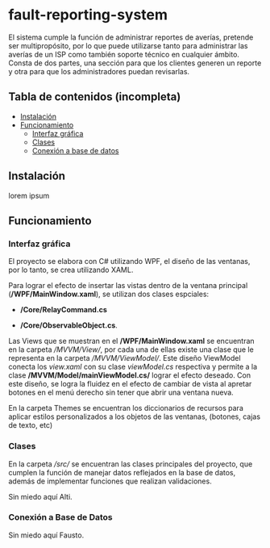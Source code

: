 # fault-reporting-system
El sistema cumple la función de administrar reportes de averías, pretende ser multipropósito, por lo que puede utilizarse tanto para administrar
las averías de un ISP como también soporte técnico en cualquier ámbito.
Consta de dos partes, una sección para que los clientes generen un reporte y otra para que los administradores puedan revisarlas.

## Tabla de contenidos (incompleta)
- [Instalación](#instalación)
- [Funcionamiento](#funcionamiento)
  - [Interfaz gráfica](#interfaz-gráfica)
  - [Clases](#clases)
  - [Conexión a base de datos](#conexión-a-base-de-datos)
 
## Instalación
lorem ipsum

## Funcionamiento

### Interfaz gráfica
El proyecto se elabora con C# utilizando WPF, el diseño de las ventanas, por lo tanto, se crea utilizando XAML.

Para lograr el efecto de insertar las vistas dentro de la ventana principal (**/WPF/MainWindow.xaml**), se utilizan dos clases espciales: 

  - **/Core/RelayCommand.cs**

  - **/Core/ObservableObject.cs**.

Las Views que se muestran en el **/WPF/MainWindow.xaml** se encuentran en la carpeta */MVVM/View/*, por cada una de ellas existe una clase que le representa en la carpeta 
*/MVVM/ViewModel/*.
Este diseño ViewModel conecta los *view.xaml* con su clase *viewModel.cs* respectiva y permite a la clase **/MVVM/Model/mainViewModel.cs/** lograr el efecto deseado.
Con este diseño, se logra la fluidez en el efecto de cambiar de vista al apretar botones en el menú derecho sin tener que abrir una ventana nueva.

En la carpeta Themes se encuentran los diccionarios de recursos para aplicar estilos personalizados a los objetos de las ventanas, (botones, cajas de texto, etc)

### Clases
En la carpeta */src/* se encuentran las clases principales del proyecto, que cumplen la función de manejar datos reflejados en la base de datos, además de
implementar funciones que realizan validaciones.

Sin miedo aquí Alti.

### Conexión a Base de Datos
Sin miedo aquí Fausto.
